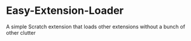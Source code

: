 # Easy-Extension-Loader
A simple Scratch extension that loads other extensions without a bunch of other clutter
